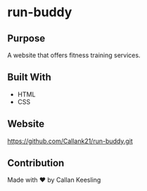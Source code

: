 # run-buddy

## Purpose
A website that offers fitness training services.

## Built With
* HTML
* CSS

## Website
https://github.com/Callank21/run-buddy.git

## Contribution
Made with ❤️ by Callan Keesling
